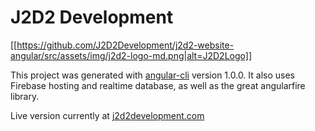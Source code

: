 # J2D2 Development

[[https://github.com/J2D2Development/j2d2-website-angular/src/assets/img/j2d2-logo-md.png|alt=J2D2Logo]]

This project was generated with [angular-cli](https://github.com/angular/angular-cli) version 1.0.0.
It also uses Firebase hosting and realtime database, as well as the great angularfire library.

Live version currently at [j2d2development.com](https://j2d2development.com/)